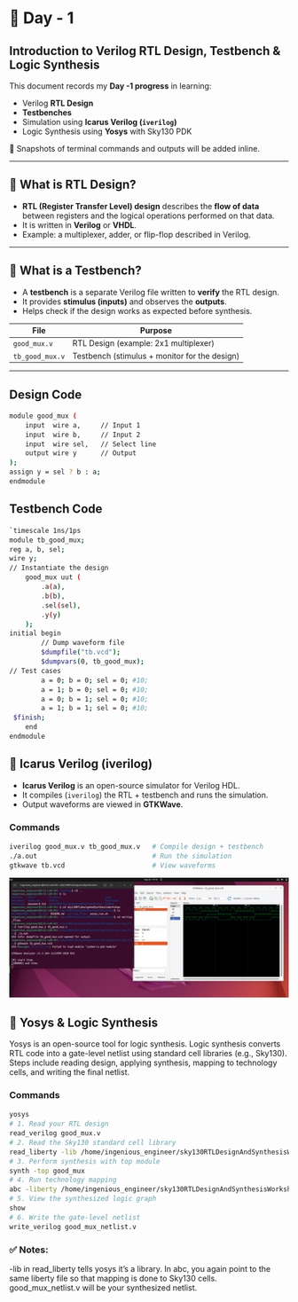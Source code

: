 # 📘 Day - 1  
## Introduction to Verilog RTL Design, Testbench & Logic Synthesis  

This document records my **Day -1 progress** in learning:  
- Verilog **RTL Design**  
- **Testbenches**  
- Simulation using **Icarus Verilog (`iverilog`)**  
- Logic Synthesis using **Yosys** with Sky130 PDK  

📸 Snapshots of terminal commands and outputs will be added inline.  

---

## 🔹 What is RTL Design?  
- **RTL (Register Transfer Level) design** describes the **flow of data** between registers and the logical operations performed on that data.  
- It is written in **Verilog** or **VHDL**.  
- Example: a multiplexer, adder, or flip-flop described in Verilog.  

---

## 🔹 What is a Testbench?  
- A **testbench** is a separate Verilog file written to **verify** the RTL design.  
- It provides **stimulus (inputs)** and observes the **outputs**.  
- Helps check if the design works as expected before synthesis.  

| File            | Purpose                                             |
|-----------------|-----------------------------------------------------|
| `good_mux.v`    | RTL Design (example: 2x1 multiplexer)               |
| `tb_good_mux.v` | Testbench (stimulus + monitor for the design)       |

---
## Design Code
```bash
module good_mux (
    input  wire a,     // Input 1
    input  wire b,     // Input 2
    input  wire sel,   // Select line
    output wire y      // Output
);
assign y = sel ? b : a;
endmodule
```
## Testbench Code
```bash
`timescale 1ns/1ps
module tb_good_mux;
reg a, b, sel;
wire y;
// Instantiate the design
    good_mux uut (
        .a(a),
        .b(b),
        .sel(sel),
        .y(y)
    );
initial begin
        // Dump waveform file
        $dumpfile("tb.vcd");
        $dumpvars(0, tb_good_mux);
// Test cases
        a = 0; b = 0; sel = 0; #10;
        a = 1; b = 0; sel = 0; #10;
        a = 0; b = 1; sel = 0; #10;
        a = 1; b = 1; sel = 0; #10;
 $finish;
    end
endmodule
```

## 🔹 Icarus Verilog (iverilog)  
- **Icarus Verilog** is an open-source simulator for Verilog HDL.  
- It compiles (`iverilog`) the RTL + testbench and runs the simulation.  
- Output waveforms are viewed in **GTKWave**.  

### Commands  
```bash
iverilog good_mux.v tb_good_mux.v   # Compile design + testbench
./a.out                             # Run the simulation
gtkwave tb.vcd                      # View waveforms
```

![image_alt](https://github.com/nilophertaj/CoolVSD_RTL2GDSS/blob/b05e30f9b47a24778fbca50e3e5a9a5d190e124b/Week%201/Week%201%20pictures/iverilog%20%26GTK%20wave%201.png)
## 🔹 Yosys & Logic Synthesis
Yosys is an open-source tool for logic synthesis.
Logic synthesis converts RTL code into a gate-level netlist using standard cell libraries (e.g., Sky130).
Steps include reading design, applying synthesis, mapping to technology cells, and writing the final netlist.

### Commands
```bash
yosys
# 1. Read your RTL design
read_verilog good_mux.v
# 2. Read the Sky130 standard cell library
read_liberty -lib /home/ingenious_engineer/sky130RTLDesignAndSynthesisWorkshop/lib/sky130_fd_sc_hd__tt_025C_1v80.lib
# 3. Perform synthesis with top module
synth -top good_mux
# 4. Run technology mapping
abc -liberty /home/ingenious_engineer/sky130RTLDesignAndSynthesisWorkshop/lib/sky130_fd_sc_hd__tt_025C_1v80.lib
# 5. View the synthesized logic graph
show
# 6. Write the gate-level netlist
write_verilog good_mux_netlist.v
```

### ✅ Notes:
-lib in read_liberty tells yosys it’s a library.
In abc, you again point to the same liberty file so that mapping is done to Sky130 cells.
good_mux_netlist.v will be your synthesized netlist.
